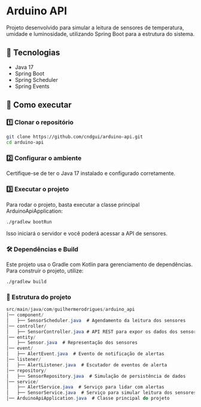 # Arduino API

Projeto desenvolvido para simular a leitura de sensores de temperatura, umidade e luminosidade, utilizando Spring Boot para a estrutura do sistema.

## 📌 Tecnologias

- Java 17
- Spring Boot
- Spring Scheduler
- Spring Events

## 🚀 Como executar

### 1️⃣ Clonar o repositório

```bash
git clone https://github.com/cndgui/arduino-api.git
cd arduino-api
```

### 2️⃣ Configurar o ambiente
Certifique-se de ter o Java 17 instalado e configurado corretamente.

### 3️⃣ Executar o projeto
Para rodar o projeto, basta executar a classe principal ArduinoApiApplication:
```bash
./gradlew bootRun
```
Isso iniciará o servidor e você poderá acessar a API de sensores.

### 🛠️ Dependências e Build
Este projeto usa o Gradle com Kotlin para gerenciamento de dependências. Para construir o projeto, utilize:
```bash
./gradlew build
```

### 📂 Estrutura do projeto
```java
src/main/java/com/guilhermerodrigues/arduino_api
│── component/
│   ├── SensorScheduler.java  # Agendamento da leitura dos sensores
│── controller/
│   ├── SensorController.java # API REST para expor os dados dos sensores
│── entity/
│   ├── Sensor.java  # Representação dos sensores
│── event/
│   ├── AlertEvent.java  # Evento de notificação de alertas
│── listener/
│   ├── AlertListener.java  # Escutador de eventos de alerta
│── repository/
│   ├── SensorRepository.java  # Simulação de persistência de dados
│── service/
│   ├── AlertService.java  # Serviço para lidar com alertas
│   ├── SensorService.java  # Serviço para simular leitura dos sensores
│── ArduinoApiApplication.java  # Classe principal do projeto
```